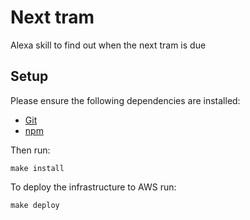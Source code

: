 # Next tram

Alexa skill to find out when the next tram is due

## Setup

Please ensure the following dependencies are installed:

- [Git](https://git-scm.com/)
- [npm](https://docs.npmjs.com/downloading-and-installing-node-js-and-npm)

Then run:

```shell
make install
```

To deploy the infrastructure to AWS run:

```shell
make deploy
```
